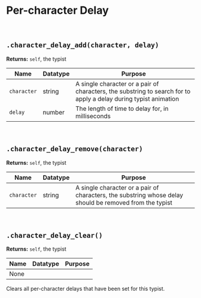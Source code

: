 # Per-character Delay

&nbsp;

## `.character_delay_add(character, delay)`

**Returns:** `self`, the typist

|Name       |Datatype|Purpose                                                                                                         |
|-----------|--------|----------------------------------------------------------------------------------------------------------------|
|`character`|string  |A single character or a pair of characters, the substring to search for to apply a delay during typist animation|
|`delay`    |number  |The length of time to delay for, in milliseconds                                                                |

&nbsp;

## `.character_delay_remove(character)`

**Returns:** `self`, the typist

|Name       |Datatype|Purpose                                                                                                |
|-----------|--------|-------------------------------------------------------------------------------------------------------|
|`character`|string  |A single character or a pair of characters, the substring whose delay should be removed from the typist|

&nbsp;

## `.character_delay_clear()`

**Returns:** `self`, the typist

|Name|Datatype|Purpose|
|----|--------|-------|
|None|        |       |

Clears all per-character delays that have been set for this typist.